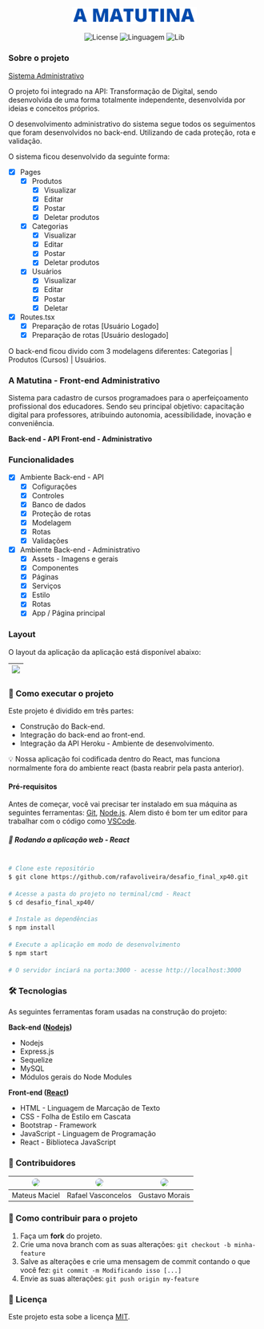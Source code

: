 <p align="center">
   <img src="assets-readme/logo-matutina.png" width="250">
</p>

<p align="center">
   <img alt="License" src="https://img.shields.io/badge/license-MIT-brightgreen">
    <img alt="Linguagem" src="https://img.shields.io/badge/language-Js-yellow">
    <img alt="Lib" src="https://img.shields.io/badge/lib-React-blue">
</p>

### Sobre o projeto

<a href="https://desafio-final-xp40.vercel.app/login">Sistema Administrativo</a>

O projeto foi integrado na API: Transformação de Digital, sendo desenvolvida de uma forma totalmente independente, desenvolvida por ideias e conceitos próprios.

O desenvolvimento administrativo do sistema segue todos os seguimentos que foram desenvolvidos no back-end. Utilizando de cada proteção, rota e validação.

O sistema ficou desenvolvido da seguinte forma: 

- [x] Pages
    - [x] Produtos
        - [x] Visualizar
        - [x] Editar
        - [x] Postar 
        - [x] Deletar produtos
    - [x] Categorias
        - [x] Visualizar
        - [x] Editar
        - [x] Postar 
        - [x] Deletar produtos
    - [x] Usuários
        - [x] Visualizar
        - [x] Editar
        - [x] Postar
        - [x] Deletar
- [x] Routes.tsx
    - [x] Preparação de rotas [Usuário Logado]
    - [x] Preparação de rotas [Usuário deslogado]

O back-end ficou divido com 3 modelagens diferentes: Categorias | Produtos (Cursos) | Usuários.


### A Matutina - Front-end Administrativo

Sistema para cadastro de cursos programadoes para o aperfeiçoamento profissional dos educadores. Sendo seu principal objetivo: capacitação digital para professores, atribuindo autonomia, acessibilidade, inovação e conveniência.

**Back-end - API**
**Front-end - Administrativo**
### Funcionalidades

- [x] Ambiente Back-end - API
  - [x] Cofigurações
  - [x] Controles
  - [x] Banco de dados
  - [x] Proteção de rotas
  - [x] Modelagem
  - [x] Rotas
  - [x] Validações
- [x] Ambiente Back-end - Administrativo
  - [x] Assets - Imagens e gerais
  - [x] Componentes
  - [x] Páginas
  - [x] Serviços
  - [x] Estilo
  - [x] Rotas
  - [x] App / Página principal

### Layout

O layout da aplicação da aplicação está disponível abaixo:

<div>
    <table>
      <thead>
        <tr>
           <th>
              <img src="assets-readme/video-demonstracao.gif" width="100%">
           </th>
        </tr>
      </thead>
      <tbody>
      </tbody>
    </table>
</div>

### 🚀 Como executar o projeto

Este projeto é dividido em três partes:

<ul>
   <li>Construção do Back-end.</li>
   <li>Integração do back-end ao front-end.</li>
   <li>Integração da API Heroku - Ambiente de desenvolvimento.</li>
</ul>

💡 Nossa aplicação foi codificada dentro do React, mas funciona normalmente fora do ambiente react (basta reabrir pela pasta anterior).

#### Pré-requisitos

Antes de começar, você vai precisar ter instalado em sua máquina as seguintes ferramentas: [Git](https://git-scm.com/), [Node.js](https://nodejs.org/en/). Alem disto é bom ter um editor para trabalhar com o código como [VSCode](https://code.visualstudio.com/).

##### 🧭 Rodando a aplicação web - React

```bash

# Clone este repositório
$ git clone https://github.com/rafavoliveira/desafio_final_xp40.git

# Acesse a pasta do projeto no terminal/cmd - React
$ cd desafio_final_xp40/

# Instale as dependências
$ npm install

# Execute a aplicação em modo de desenvolvimento
$ npm start

# O servidor inciará na porta:3000 - acesse http://localhost:3000

```

### 🛠 Tecnologias

As seguintes ferramentas foram usadas na construção do projeto:

<b>Back-end ([Nodejs](https://nodejs.org/en/))</b>

<ul>
   <li>Nodejs</li>
   <li>Express.js</li>
   <li>Sequelize</li>
   <li>MySQL</li>
   <li>Módulos gerais do Node Modules</li>
</ul>

<b>Front-end ([React](https://reactjs.org/))</b>

<ul>
   <li>HTML - Linguagem de Marcação de Texto</li>
   <li>CSS - Folha de Estilo em Cascata</li>
   <li>Bootstrap - Framework</li>
   <li>JavaScript - Linguagem de Programação</li>
   <li>React - Biblioteca JavaScript</li>
</ul>


### 👨‍ Contribuidores

<div>
    <table>
      <thead>
        <tr>
           <th>
              <img src="https://avatars.githubusercontent.com/u/55550732?v=4" width="150" style="border-radius:62px">
           </th>
           <th>
              <img src="https://avatars.githubusercontent.com/u/85843866?v=4" width="150" style="border-radius:62px">
           </th>
           <th>
             <img src="https://avatars.githubusercontent.com/u/93994851?v=4" width="150" style="border-radius:62px">
           </th>
        </tr>
      </thead>
      <tbody  align="center">
           <td>
             Mateus Maciel
           </td>
           <td>
             Rafael Vasconcelos
           </td>
           <td>
              Gustavo Morais
           </td>
      </tbody>
    </table>
</div>

### 💪 Como contribuir para o projeto

1. Faça um **fork** do projeto.
2. Crie uma nova branch com as suas alterações: `git checkout -b minha-feature`
3. Salve as alterações e crie uma mensagem de commit contando o que você fez: `git commit -m Modificando isso [...]`
4. Envie as suas alterações: `git push origin my-feature`

### 📝 Licença

Este projeto esta sobe a licença [MIT](https://github.com/git/git-scm.com/blob/main/MIT-LICENSE.txt).